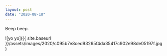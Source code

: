 ```yaml
---
layout: post
date: "2020-08-18"
---
```


Beep beep.

![yo yo]({{ site.baseurl }}/assets/images/2020/c095b7e8ced93265f4da35417c902e98de05197f.jpg)
